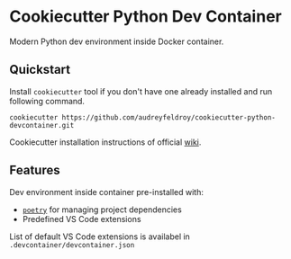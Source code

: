 # Cookiecutter Python Dev Container

Modern Python dev environment inside Docker container.
## Quickstart
Install `cookiecutter` tool if you don't have one already installed and run following command.
```shell
cookiecutter https://github.com/audreyfeldroy/cookiecutter-python-devcontainer.git
```
Cookiecutter installation instructions of official [wiki](https://cookiecutter.readthedocs.io/en/stable/installation.html).

## Features
Dev environment inside container pre-installed with:

* [`poetry`](https://python-poetry.org/) for managing project dependencies
* Predefined VS Code extensions

List of default VS Code extensions is availabel in `.devcontainer/devcontainer.json` 



